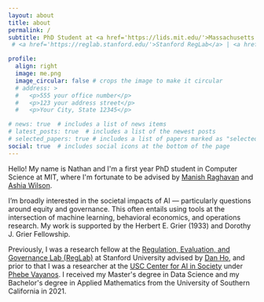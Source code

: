 ```yaml
---
layout: about
title: about
permalink: /
subtitle: PhD Student at <a href='https://lids.mit.edu/'>Massachusetts Institute of Technology</a>
 # <a href='https://reglab.stanford.edu/'>Stanford RegLab</a> | <a href='https://cais.usc.edu/'>USC CAIS</a>

profile:
  align: right
  image: me.png
  image_circular: false # crops the image to make it circular
  # address: >
  #   <p>555 your office number</p>
  #   <p>123 your address street</p>
  #   <p>Your City, State 12345</p>

# news: true  # includes a list of news items
# latest_posts: true  # includes a list of the newest posts
# selected_papers: true # includes a list of papers marked as "selected={true}"
social: true  # includes social icons at the bottom of the page
---
```

Hello! My name is Nathan and I'm a first year PhD student in Computer Science at MIT, where I'm fortunate to be advised by [Manish Raghavan][manishraghavan] and [Ashia Wilson][ashiawilson]. 

I’m broadly interested in the societal impacts of AI — particularly questions around equity and governance. This often entails using tools at the intersection of machine learning, behavioral economics, and operations research. My work is supported by the Herbert E. Grier (1933) and Dorothy J. Grier Fellowship.

Previously, I was a research fellow at the [Regulation, Evaluation, and Governance Lab (RegLab)][reglab] at Stanford University advised by [Dan Ho][danho], and prior to that I was a researcher at the [USC Center for AI in Society][usc-cais] under [Phebe Vayanos][phebevayanos]. I received my Master's degree in Data Science and my Bachelor's degree in Applied Mathematics from the University of Southern California in 2021.


[reglab]: https://reglab.stanford.edu/
[danho]: https://law.stanford.edu/directory/daniel-e-ho/
[phebevayanos]: https://sites.google.com/usc.edu/phebevayanos/
[manishraghavan]: https://mraghavan.github.io/
[ashiawilson]: https://www.ashiawilson.com/
[usc-cais]: https://cais.usc.edu/
[jekyll-organization]: https://github.com/jekyll
